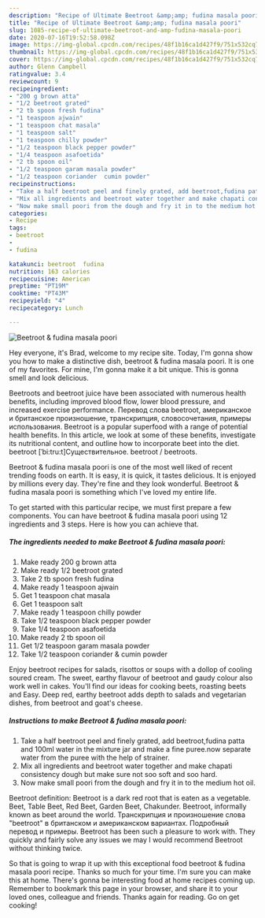 ```yaml
---
description: "Recipe of Ultimate Beetroot &amp;amp; fudina masala poori"
title: "Recipe of Ultimate Beetroot &amp;amp; fudina masala poori"
slug: 1085-recipe-of-ultimate-beetroot-and-amp-fudina-masala-poori
date: 2020-07-16T19:52:58.098Z
image: https://img-global.cpcdn.com/recipes/48f1b16ca1d427f9/751x532cq70/beetroot-fudina-masala-poori-recipe-main-photo.jpg
thumbnail: https://img-global.cpcdn.com/recipes/48f1b16ca1d427f9/751x532cq70/beetroot-fudina-masala-poori-recipe-main-photo.jpg
cover: https://img-global.cpcdn.com/recipes/48f1b16ca1d427f9/751x532cq70/beetroot-fudina-masala-poori-recipe-main-photo.jpg
author: Glenn Campbell
ratingvalue: 3.4
reviewcount: 9
recipeingredient:
- "200 g brown atta"
- "1/2 beetroot grated"
- "2 tb spoon fresh fudina"
- "1 teaspoon ajwain"
- "1 teaspoon chat masala"
- "1 teaspoon salt"
- "1 teaspoon chilly powder"
- "1/2 teaspoon black pepper powder"
- "1/4 teaspoon asafoetida"
- "2 tb spoon oil"
- "1/2 teaspoon garam masala powder"
- "1/2 teaspoon coriander  cumin powder"
recipeinstructions:
- "Take a half beetroot peel and finely grated, add beetroot,fudina patta and 100ml water in the mixture jar and make a fine puree.now separate water from the puree with the help of strainer."
- "Mix all ingredients and beetroot water together and make chapati consistency dough but make sure not soo soft and soo hard."
- "Now make small poori from the dough and fry it in to the medium hot oil."
categories:
- Recipe
tags:
- beetroot
- 
- fudina

katakunci: beetroot  fudina 
nutrition: 163 calories
recipecuisine: American
preptime: "PT19M"
cooktime: "PT43M"
recipeyield: "4"
recipecategory: Lunch

---
```



![Beetroot &amp; fudina masala poori](https://img-global.cpcdn.com/recipes/48f1b16ca1d427f9/751x532cq70/beetroot-fudina-masala-poori-recipe-main-photo.jpg)

Hey everyone, it's Brad, welcome to my recipe site. Today, I'm gonna show you how to make a distinctive dish, beetroot &amp; fudina masala poori. It is one of my favorites. For mine, I'm gonna make it a bit unique. This is gonna smell and look delicious.

Beetroots and beetroot juice have been associated with numerous health benefits, including improved blood flow, lower blood pressure, and increased exercise performance. Перевод слова beetroot, американское и британское произношение, транскрипция, словосочетания, примеры использования. Beetroot is a popular superfood with a range of potential health benefits. In this article, we look at some of these benefits, investigate its nutritional content, and outline how to incorporate beet into the diet. beetroot [ˈbi:tru:t]Существительное. beetroot / beetroots.

Beetroot &amp; fudina masala poori is one of the most well liked of recent trending foods on earth. It is easy, it is quick, it tastes delicious. It is enjoyed by millions every day. They're fine and they look wonderful. Beetroot &amp; fudina masala poori is something which I've loved my entire life.


To get started with this particular recipe, we must first prepare a few components. You can have beetroot &amp; fudina masala poori using 12 ingredients and 3 steps. Here is how you can achieve that.

<!--inarticleads1-->

##### The ingredients needed to make Beetroot &amp; fudina masala poori:

1. Make ready 200 g brown atta
1. Make ready 1/2 beetroot grated
1. Take 2 tb spoon fresh fudina
1. Make ready 1 teaspoon ajwain
1. Get 1 teaspoon chat masala
1. Get 1 teaspoon salt
1. Make ready 1 teaspoon chilly powder
1. Take 1/2 teaspoon black pepper powder
1. Take 1/4 teaspoon asafoetida
1. Make ready 2 tb spoon oil
1. Get 1/2 teaspoon garam masala powder
1. Take 1/2 teaspoon coriander &amp; cumin powder


Enjoy beetroot recipes for salads, risottos or soups with a dollop of cooling soured cream. The sweet, earthy flavour of beetroot and gaudy colour also work well in cakes. You&#39;ll find our ideas for cooking beets, roasting beets and Easy. Deep red, earthy beetroot adds depth to salads and vegetarian dishes, from beetroot and goat&#39;s cheese. 

<!--inarticleads2-->

##### Instructions to make Beetroot &amp; fudina masala poori:

1. Take a half beetroot peel and finely grated, add beetroot,fudina patta and 100ml water in the mixture jar and make a fine puree.now separate water from the puree with the help of strainer.
1. Mix all ingredients and beetroot water together and make chapati consistency dough but make sure not soo soft and soo hard.
1. Now make small poori from the dough and fry it in to the medium hot oil.


Beetroot definition: Beetroot is a dark red root that is eaten as a vegetable. Beet, Table Beet, Red Beet, Garden Beet, Chakunder. Beetroot, informally known as beet around the world. Транскрипция и произношение слова &#34;beetroot&#34; в британском и американском вариантах. Подробный перевод и примеры. Beetroot has been such a pleasure to work with. They quickly and fairly solve any issues we may I would recommend Beetroot without thinking twice. 

So that is going to wrap it up with this exceptional food beetroot &amp; fudina masala poori recipe. Thanks so much for your time. I'm sure you can make this at home. There's gonna be interesting food at home recipes coming up. Remember to bookmark this page in your browser, and share it to your loved ones, colleague and friends. Thanks again for reading. Go on get cooking!
